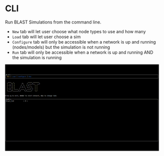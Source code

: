 # CLI
Run BLAST Simulations from the command line.

- `New` tab will let user choose what node types to use and how many
- `Load` tab will let user choose a sim
- `Configure` tab will only be accessible when a network is up and running (nodes/models) but the simulation is not running
- `Run` tab will only be accessible when a network is up and running AND the simulation is running

![](../images/blast_cli.gif)
